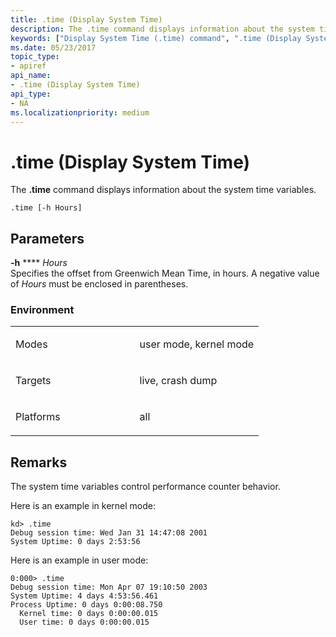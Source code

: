 ```yaml
---
title: .time (Display System Time)
description: The .time command displays information about the system time variables.
keywords: ["Display System Time (.time) command", ".time (Display System Time) Windows Debugging"]
ms.date: 05/23/2017
topic_type:
- apiref
api_name:
- .time (Display System Time)
api_type:
- NA
ms.localizationpriority: medium
---
```


# .time (Display System Time)


The **.time** command displays information about the system time variables.

```dbgcmd
.time [-h Hours]
```

## <span id="ddk_meta_display_system_time_dbg"></span><span id="DDK_META_DISPLAY_SYSTEM_TIME_DBG"></span>Parameters


<span id="_______-h________Hours______"></span><span id="_______-h________hours______"></span><span id="_______-H________HOURS______"></span> **-h** **** *Hours*   
Specifies the offset from Greenwich Mean Time, in hours. A negative value of *Hours* must be enclosed in parentheses.

<span></span>  

### <span id="Environment"></span><span id="environment"></span><span id="ENVIRONMENT"></span>Environment

<table>
<colgroup>
<col width="50%" />
<col width="50%" />
</colgroup>
<tbody>
<tr class="odd">
<td align="left"><p>Modes</p></td>
<td align="left"><p>user mode, kernel mode</p></td>
</tr>
<tr class="even">
<td align="left"><p>Targets</p></td>
<td align="left"><p>live, crash dump</p></td>
</tr>
<tr class="odd">
<td align="left"><p>Platforms</p></td>
<td align="left"><p>all</p></td>
</tr>
</tbody>
</table>

 

## Remarks

The system time variables control performance counter behavior.

Here is an example in kernel mode:

```dbgcmd
kd> .time
Debug session time: Wed Jan 31 14:47:08 2001
System Uptime: 0 days 2:53:56 
```

Here is an example in user mode:

```dbgcmd
0:000> .time
Debug session time: Mon Apr 07 19:10:50 2003
System Uptime: 4 days 4:53:56.461
Process Uptime: 0 days 0:00:08.750
  Kernel time: 0 days 0:00:00.015
  User time: 0 days 0:00:00.015
```

 

 





